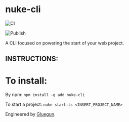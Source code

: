 # nuke-cli

![CI](https://github.com/cl4pper/nuke-cli/workflows/CI/badge.svg?branch=main)

![Publish](https://github.com/cl4pper/nuke-cli/workflows/Publish/badge.svg?branch=main)

A CLI focused on powering the start of your web project.

## INSTRUCTIONS:

# To install:

By npm: `npm install -g add nuke-cli`

To start a project: `nuke start:ts <INSERT_PROJECT_NAME>`

Engineered by [Gluegun](https://github.com/infinitered/gluegun).
